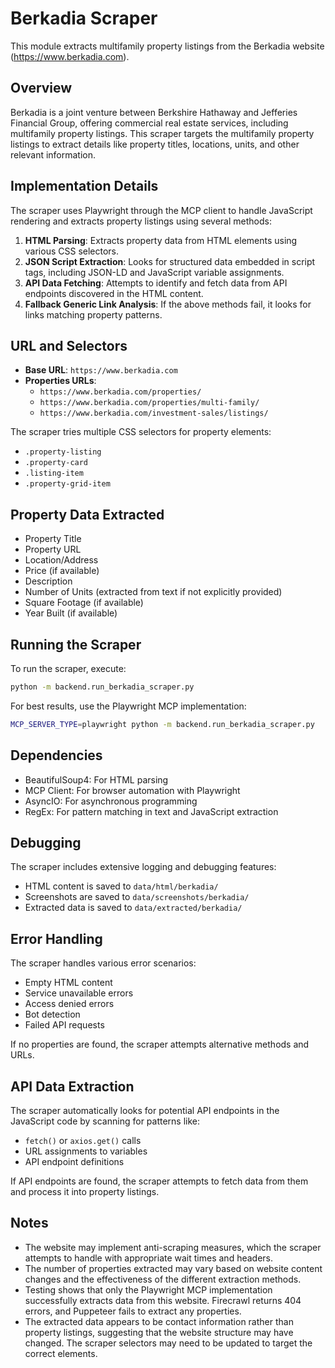 # Berkadia Scraper

This module extracts multifamily property listings from the Berkadia website (https://www.berkadia.com).

## Overview

Berkadia is a joint venture between Berkshire Hathaway and Jefferies Financial Group, offering commercial real estate services, including multifamily property listings. This scraper targets the multifamily property listings to extract details like property titles, locations, units, and other relevant information.

## Implementation Details

The scraper uses Playwright through the MCP client to handle JavaScript rendering and extracts property listings using several methods:

1. **HTML Parsing**: Extracts property data from HTML elements using various CSS selectors.
2. **JSON Script Extraction**: Looks for structured data embedded in script tags, including JSON-LD and JavaScript variable assignments.
3. **API Data Fetching**: Attempts to identify and fetch data from API endpoints discovered in the HTML content.
4. **Fallback Generic Link Analysis**: If the above methods fail, it looks for links matching property patterns.

## URL and Selectors

- **Base URL**: `https://www.berkadia.com`
- **Properties URLs**:
  - `https://www.berkadia.com/properties/`
  - `https://www.berkadia.com/properties/multi-family/`
  - `https://www.berkadia.com/investment-sales/listings/`

The scraper tries multiple CSS selectors for property elements:
- `.property-listing`
- `.property-card`
- `.listing-item`
- `.property-grid-item`

## Property Data Extracted

- Property Title
- Property URL
- Location/Address
- Price (if available)
- Description
- Number of Units (extracted from text if not explicitly provided)
- Square Footage (if available)
- Year Built (if available)

## Running the Scraper

To run the scraper, execute:

```bash
python -m backend.run_berkadia_scraper.py
```

For best results, use the Playwright MCP implementation:

```bash
MCP_SERVER_TYPE=playwright python -m backend.run_berkadia_scraper.py
```

## Dependencies

- BeautifulSoup4: For HTML parsing
- MCP Client: For browser automation with Playwright
- AsyncIO: For asynchronous programming
- RegEx: For pattern matching in text and JavaScript extraction

## Debugging

The scraper includes extensive logging and debugging features:
- HTML content is saved to `data/html/berkadia/`
- Screenshots are saved to `data/screenshots/berkadia/`
- Extracted data is saved to `data/extracted/berkadia/`

## Error Handling

The scraper handles various error scenarios:
- Empty HTML content
- Service unavailable errors
- Access denied errors
- Bot detection
- Failed API requests

If no properties are found, the scraper attempts alternative methods and URLs.

## API Data Extraction

The scraper automatically looks for potential API endpoints in the JavaScript code by scanning for patterns like:
- `fetch()` or `axios.get()` calls
- URL assignments to variables
- API endpoint definitions

If API endpoints are found, the scraper attempts to fetch data from them and process it into property listings.

## Notes

- The website may implement anti-scraping measures, which the scraper attempts to handle with appropriate wait times and headers.
- The number of properties extracted may vary based on website content changes and the effectiveness of the different extraction methods.
- Testing shows that only the Playwright MCP implementation successfully extracts data from this website. Firecrawl returns 404 errors, and Puppeteer fails to extract any properties.
- The extracted data appears to be contact information rather than property listings, suggesting that the website structure may have changed. The scraper selectors may need to be updated to target the correct elements.
